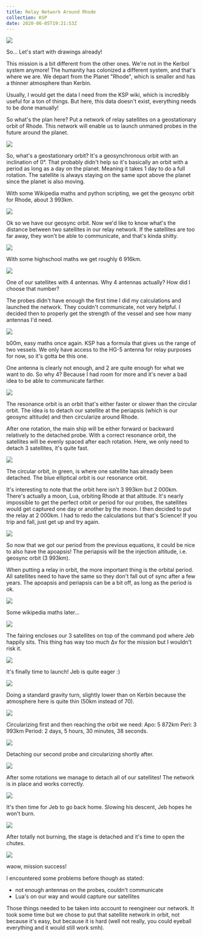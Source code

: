 ```yaml
---
title: Relay Network Around Rhode
collection: KSP
date: 2020-06-05T19:21:53Z
---
```



![](/assets/images/KSP/imgur/BKI3O5d%20-%20Relay%20Network%20Around%20Rhode/imgur_BKI3O5d_001_t1oUqD7.png)

So… Let's start with drawings already!

This mission is a bit different from the other ones. We're not in the Kerbol system anymore! The humanity has colonized a different system, and that's where we are.
We depart from the Planet "Rhode", which is smaller and has a thinner atmosphere than Kerbin.

Usually, I would get the data I need from the KSP wiki, which is incredibly useful for a ton of things. But here, this data doesn't exist, everything needs to be done manually!

So what's the plan here? Put a network of relay satellites on a geostationary orbit of Rhode. This network will enable us to launch unmaned probes in the future around the planet.

![](/assets/images/KSP/imgur/BKI3O5d%20-%20Relay%20Network%20Around%20Rhode/imgur_BKI3O5d_002_3ohwfhr.png)

So, what's a geostationary orbit? It's a geosynchronous orbit with an inclination of 0°. That probably didn't help so it's basically an orbit with a period as long as a day on the planet. Meaning it takes 1 day to do a full rotation. 
The satellite is always staying on the same spot above the planet since the planet is also moving.

With some Wikipedia maths and python scripting, we get the geosync orbit for Rhode, about 3 993km.

![](/assets/images/KSP/imgur/BKI3O5d%20-%20Relay%20Network%20Around%20Rhode/imgur_BKI3O5d_003_QWjvVjt.png)

Ok so we have our geosync orbit.
Now we'd like to know what's the distance between two satellites in our relay network.
If the satellites are too far away, they won't be able to communicate, and that's kinda shitty.

![](/assets/images/KSP/imgur/BKI3O5d%20-%20Relay%20Network%20Around%20Rhode/imgur_BKI3O5d_004_2YIcb08.png)

With some highschool maths we get roughly 6 916km.

![](/assets/images/KSP/imgur/BKI3O5d%20-%20Relay%20Network%20Around%20Rhode/imgur_BKI3O5d_005_ykAyKyx.png)

One of our satellites with 4 antennas.
Why 4 antennas actually? How did I choose that number?

The probes didn't have enough the first time I did my calculations and launched the network. They couldn't communicate, not very helpful.
I decided then to properly get the strength of the vessel and see how many antennas I'd need.

![](/assets/images/KSP/imgur/BKI3O5d%20-%20Relay%20Network%20Around%20Rhode/imgur_BKI3O5d_006_63Ero1d.png)

b00m, easy maths once again.
KSP has a formula that gives us the range of two vessels.
We only have access to the HG-5 antenna for relay purposes for now, so it's gotta be this one.

One antenna is clearly not enough, and 2 are quite enough for what we want to do.
So why 4? Because I had room for more and it's never a bad idea to be able to communicate farther.

![](/assets/images/KSP/imgur/BKI3O5d%20-%20Relay%20Network%20Around%20Rhode/imgur_BKI3O5d_007_RoeJLQx.png)

The resonance orbit is an orbit that's either faster or slower than the circular orbit.
The idea is to detach our satellite at the periapsis (which is our geosync altitude) and then circularize around Rhode.

After one rotation, the main ship will be either forward or backward relatively to the detached probe. With a correct resonance orbit, the satellites will be evenly spaced after each rotation.
Here, we only need to detach 3 satellites, it's quite fast.

![](/assets/images/KSP/imgur/BKI3O5d%20-%20Relay%20Network%20Around%20Rhode/imgur_BKI3O5d_008_zlxYnGt.png)

The circular orbit, in green, is where one satellite has already been detached.
The blue elliptical orbit is our resonance orbit.

It's interesting to note that the orbit here isn't 3 993km but 2 000km. There's actually a moon, Lua, orbiting Rhode at that altitude. It's nearly impossible to get the perfect orbit or period for our probes, the satellites would get captured one day or another by the moon.
I then decided to put the relay at 2 000km. I had to redo the calculations but that's Science! If you trip and fall, just get up and try again.

![](/assets/images/KSP/imgur/BKI3O5d%20-%20Relay%20Network%20Around%20Rhode/imgur_BKI3O5d_009_WErWXFP.png)

So now that we got our period from the previous equations, it could be nice to also have the apoapsis!
The periapsis will be the injection altitude, i.e. geosync orbit (3 993km).

When putting a relay in orbit, the more important thing is the orbital period. All satellites need to have the same so they don't fall out of sync after a few years.
The apoapsis and periapsis can be a bit off, as long as the period is ok.

![](/assets/images/KSP/imgur/BKI3O5d%20-%20Relay%20Network%20Around%20Rhode/imgur_BKI3O5d_010_6S91rfP.png)

Some wikipedia maths later…

![](/assets/images/KSP/imgur/BKI3O5d%20-%20Relay%20Network%20Around%20Rhode/imgur_BKI3O5d_011_HMYX42Q.png)

The fairing encloses our 3 satellites on top of the command pod where Jeb happily sits.
This thing has way too much Δv for the mission but I wouldn't risk it.

![](/assets/images/KSP/imgur/BKI3O5d%20-%20Relay%20Network%20Around%20Rhode/imgur_BKI3O5d_012_ew53aJt.png)

It's finally time to launch!
Jeb is quite eager :)

![](/assets/images/KSP/imgur/BKI3O5d%20-%20Relay%20Network%20Around%20Rhode/imgur_BKI3O5d_013_VOk2yy0.png)

Doing a standard gravity turn, slightly lower than on Kerbin because the atmosphere here is quite thin (50km instead of 70).

![](/assets/images/KSP/imgur/BKI3O5d%20-%20Relay%20Network%20Around%20Rhode/imgur_BKI3O5d_014_1ObHvBF.png)

Circularizing first and then reaching the orbit we need:
Apo: 5 872km
Peri: 3 993km
Period: 2 days, 5 hours, 30 minutes, 38 seconds.

![](/assets/images/KSP/imgur/BKI3O5d%20-%20Relay%20Network%20Around%20Rhode/imgur_BKI3O5d_015_nAw21HP.png)

Detaching our second probe and circularizing shortly after.

![](/assets/images/KSP/imgur/BKI3O5d%20-%20Relay%20Network%20Around%20Rhode/imgur_BKI3O5d_016_GYys9Xp.png)

After some rotations we manage to detach all of our satellites!
The network is in place and works correctly.

![](/assets/images/KSP/imgur/BKI3O5d%20-%20Relay%20Network%20Around%20Rhode/imgur_BKI3O5d_017_9d0rN8m.png)

It's then time for Jeb to go back home.
Slowing his descent, Jeb hopes he won't burn.

![](/assets/images/KSP/imgur/BKI3O5d%20-%20Relay%20Network%20Around%20Rhode/imgur_BKI3O5d_018_jzEexOP.png)

After totally not burning, the stage is detached and it's time to open the chutes.

![](/assets/images/KSP/imgur/BKI3O5d%20-%20Relay%20Network%20Around%20Rhode/imgur_BKI3O5d_019_2hkO8FT.png)

waow, mission success!

I encountered some problems before though as stated:
- not enough antennas on the probes, couldn't communicate
- Lua's on our way and would capture our satellites

Those things needed to be taken into account to reengineer our network.
It took some time but we chose to put that satellite network in orbit, not because it's easy, but because it is hard (well not really, you could eyeball everything and it would still work smh).
